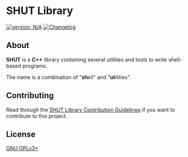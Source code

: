 # SHUT Library #

[version_shield]: https://img.shields.io/badge/version-N%2FA-blue.svg
[latest_release]: https://github.com/mfederczuk/shut/releases/latest "Latest Release"
[![version: N/A][version_shield]][latest_release]
[![Changelog](https://img.shields.io/badge/-Changelog-blue)](./CHANGELOG.md "Changelog")

## About ##

**SHUT** is a **C++** library containing several utilities and tools to write
 shell-based programs.

The name is a combination of "**sh**ell" and "**ut**ilities".

## Contributing ##

Read through the [SHUT Library Contribution Guidelines](./CONTRIBUTING.md)
 if you want to contribute to this project.

## License ##

[GNU GPLv3+](./LICENSE)
